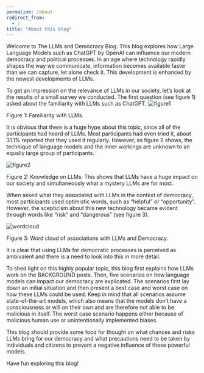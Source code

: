 ```yaml
---
permalink: /about
redirect_from:
  - /
title: "About this blog"
---
```



Welcome to The LLMs and Democracy Blog. This blog explores how Large Language Models such as ChatGPT by OpenAI can influence our modern democracy and political processes. In an age where technology rapidly shapes the way we communicate, information becomes available faster than we can capture, let alone check it. This development is enhanced by the newest developments of LLMs.  

To get an impression on the relevance of LLMs in our society, let’s look at the results of a small survey we conducted. The first question (see figure 1) asked about the familiarity with LLMs such as ChatGPT.
![figure1](/LLM.github.io/assets/images/figure1.png )
<figcaption>
Figure 1: Familiarity with LLMs.
</figcaption>

It is obvious that there is a huge hype about this topic, since all of the participants had heard of LLMs. Most participants had even tried it, about 31.1% reported that they used it regularly.
However, as figure 2 shows, the technique of language models and the inner workings are unknown to an equally large group of participants.

![figure2](/LLM.github.io/assets/images/figure2.png )
</figcaption>Figure 2: Knowledge on LLMs.
This shows that LLMs have a huge impact on our society and simultaneously what a mystery LLMs are for most.</figcaption>

When asked what they associated with LLMs in the context of democracy, most participants used optimistic words, such as “helpful” or “opportunity”. However, the scepticism about this new technology became evident through words like “risk” and “dangerous” (see figure 3).

![wordcloud](/LLM.github.io/assets/images/wordcloud.png )
<figcaption>Figure 3: Word cloud of associations with LLMs and Democracy.</figcaption>

It is clear that using LLMs for democratic processes is perceived as ambivalent and there is a need to look into this in more detail.

To shed light on this highly popular topic, this blog first explains how LLMs work on the BACKGROUND posts. Then, five scenarios on how language models can impact our democracy are explicated. The scenarios first lay down an initial situation and then present a best case and worst case on how these LLMs could be used. Keep in mind that all scenarios assume state-of-the-art models, which also means that the models don’t have a consciousness or will on their own and are therefore not able to be malicious in itself. The worst case scenario happens either because of malicious human use or unintentionally implemented biases. 

This blog should provide some food for thought on what chances and risks LLMs bring for our democracy and what precautions need to be taken by individuals and citizens to prevent a negative influence of these powerful models. 

Have fun exploring this blog! 
